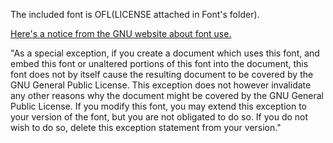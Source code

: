 The included font is OFL(LICENSE attached in Font's folder).

[Here's a notice from the GNU website about font use.](https://www.gnu.org/licenses/gpl-faq.html#FontException) 

"As a special exception, if you create a document which uses this font, and embed this font or unaltered portions of this font into the document, this font does not by itself cause the resulting document to be covered by the GNU General Public License. This exception does not however invalidate any other reasons why the document might be covered by the GNU General Public License. If you modify this font, you may extend this exception to your version of the font, but you are not obligated to do so. If you do not wish to do so, delete this exception statement from your version."